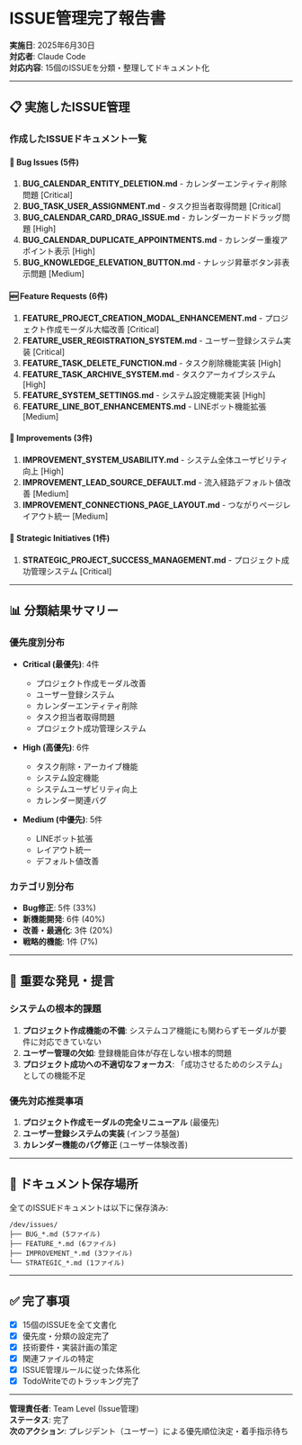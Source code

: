 # ISSUE管理完了報告書

**実施日**: 2025年6月30日  
**対応者**: Claude Code  
**対応内容**: 15個のISSUEを分類・整理してドキュメント化  

---

## 📋 実施したISSUE管理

### **作成したISSUEドキュメント一覧**

#### **🚨 Bug Issues (5件)**
1. **BUG_CALENDAR_ENTITY_DELETION.md** - カレンダーエンティティ削除問題 [Critical]
2. **BUG_TASK_USER_ASSIGNMENT.md** - タスク担当者取得問題 [Critical]
3. **BUG_CALENDAR_CARD_DRAG_ISSUE.md** - カレンダーカードドラッグ問題 [High]
4. **BUG_CALENDAR_DUPLICATE_APPOINTMENTS.md** - カレンダー重複アポイント表示 [High]
5. **BUG_KNOWLEDGE_ELEVATION_BUTTON.md** - ナレッジ昇華ボタン非表示問題 [Medium]

#### **🆕 Feature Requests (6件)**
1. **FEATURE_PROJECT_CREATION_MODAL_ENHANCEMENT.md** - プロジェクト作成モーダル大幅改善 [Critical]
2. **FEATURE_USER_REGISTRATION_SYSTEM.md** - ユーザー登録システム実装 [Critical]
3. **FEATURE_TASK_DELETE_FUNCTION.md** - タスク削除機能実装 [High]
4. **FEATURE_TASK_ARCHIVE_SYSTEM.md** - タスクアーカイブシステム [High]
5. **FEATURE_SYSTEM_SETTINGS.md** - システム設定機能実装 [High]
6. **FEATURE_LINE_BOT_ENHANCEMENTS.md** - LINEボット機能拡張 [Medium]

#### **🔧 Improvements (3件)**
1. **IMPROVEMENT_SYSTEM_USABILITY.md** - システム全体ユーザビリティ向上 [High]
2. **IMPROVEMENT_LEAD_SOURCE_DEFAULT.md** - 流入経路デフォルト値改善 [Medium]
3. **IMPROVEMENT_CONNECTIONS_PAGE_LAYOUT.md** - つながりページレイアウト統一 [Medium]

#### **🌟 Strategic Initiatives (1件)**
1. **STRATEGIC_PROJECT_SUCCESS_MANAGEMENT.md** - プロジェクト成功管理システム [Critical]

---

## 📊 分類結果サマリー

### **優先度別分布**
- **Critical (最優先)**: 4件
  - プロジェクト作成モーダル改善
  - ユーザー登録システム
  - カレンダーエンティティ削除
  - タスク担当者取得問題
  - プロジェクト成功管理システム

- **High (高優先)**: 6件
  - タスク削除・アーカイブ機能
  - システム設定機能
  - システムユーザビリティ向上
  - カレンダー関連バグ

- **Medium (中優先)**: 5件
  - LINEボット拡張
  - レイアウト統一
  - デフォルト値改善

### **カテゴリ別分布**
- **Bug修正**: 5件 (33%)
- **新機能開発**: 6件 (40%)
- **改善・最適化**: 3件 (20%)
- **戦略的機能**: 1件 (7%)

---

## 🎯 重要な発見・提言

### **システムの根本的課題**
1. **プロジェクト作成機能の不備**: システムコア機能にも関わらずモーダルが要件に対応できていない
2. **ユーザー管理の欠如**: 登録機能自体が存在しない根本的問題
3. **プロジェクト成功への不適切なフォーカス**: 「成功させるためのシステム」としての機能不足

### **優先対応推奨事項**
1. **プロジェクト作成モーダルの完全リニューアル** (最優先)
2. **ユーザー登録システムの実装** (インフラ基盤)
3. **カレンダー機能のバグ修正** (ユーザー体験改善)

---

## 📁 ドキュメント保存場所

全てのISSUEドキュメントは以下に保存済み:
```
/dev/issues/
├── BUG_*.md (5ファイル)
├── FEATURE_*.md (6ファイル)
├── IMPROVEMENT_*.md (3ファイル)
└── STRATEGIC_*.md (1ファイル)
```

---

## ✅ 完了事項

- [x] 15個のISSUEを全て文書化
- [x] 優先度・分類の設定完了
- [x] 技術要件・実装計画の策定
- [x] 関連ファイルの特定
- [x] ISSUE管理ルールに従った体系化
- [x] TodoWriteでのトラッキング完了

---

**管理責任者**: Team Level (Issue管理)  
**ステータス**: 完了  
**次のアクション**: プレジデント（ユーザー）による優先順位決定・着手指示待ち